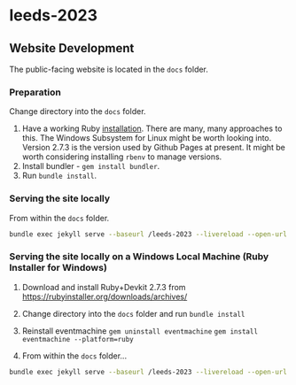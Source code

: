 # leeds-2023


## Website Development

The public-facing website is located in the `docs` folder.

### Preparation

Change directory into the `docs` folder.

1. Have a working Ruby [installation](https://www.ruby-lang.org/en/documentation/installation/).
   There are many, many approaches to this.
   The Windows Subsystem for Linux might be worth looking into.
   Version 2.7.3 is the version used by Github Pages at present.
   It might be worth considering installing `rbenv` to manage versions.
2. Install bundler - `gem install bundler`.
3. Run `bundle install`.

### Serving the site locally

From within the `docs` folder.

```bash
bundle exec jekyll serve --baseurl /leeds-2023 --livereload --open-url
```

### Serving the site locally on a Windows Local Machine (Ruby Installer for Windows)

1. Download and install Ruby+Devkit 2.7.3 from https://rubyinstaller.org/downloads/archives/

2. Change directory into the `docs` folder and run `bundle install` 
3. Reinstall eventmachine `gem uninstall eventmachine`	`gem install eventmachine --platform=ruby`

4. From within the `docs` folder...

```bash
bundle exec jekyll serve --baseurl /leeds-2023 --livereload --open-url
```